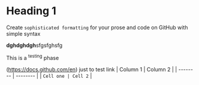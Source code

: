# Heading 1
Create `sophisticated formatting` for your prose and code on GitHub with simple syntax

**dghdghdgh**sfgsfghsfg

This is a <sup>testing</sup> phase

(https://docs.github.com/en) just to test link
| Column 1 | Column 2 |
| -------- | -------- |
| `Cell one | Cell 2`   |

